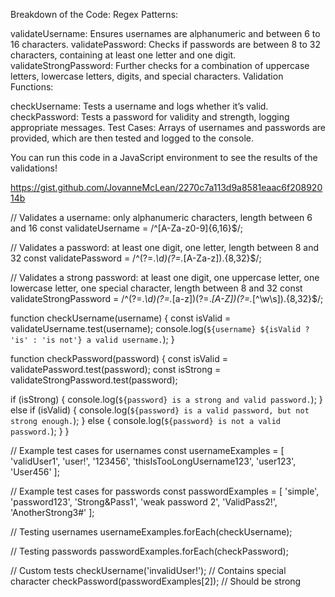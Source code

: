 Breakdown of the Code:
Regex Patterns:

validateUsername: Ensures usernames are alphanumeric and between 6 to 16 characters.
validatePassword: Checks if passwords are between 8 to 32 characters, containing at least one letter and one digit.
validateStrongPassword: Further checks for a combination of uppercase letters, lowercase letters, digits, and special characters.
Validation Functions:

checkUsername: Tests a username and logs whether it’s valid.
checkPassword: Tests a password for validity and strength, logging appropriate messages.
Test Cases: Arrays of usernames and passwords are provided, which are then tested and logged to the console.

You can run this code in a JavaScript environment to see the results of the validations!

https://gist.github.com/JovanneMcLean/2270c7a113d9a8581eaac6f20892014b

// Validates a username: only alphanumeric characters, length between 6 and 16
const validateUsername = /^[A-Za-z0-9]{6,16}$/;

// Validates a password: at least one digit, one letter, length between 8 and 32
const validatePassword = /^(?=.*\d)(?=.*[A-Za-z]).{8,32}$/;

// Validates a strong password: at least one digit, one uppercase letter, one lowercase letter, one special character, length between 8 and 32
const validateStrongPassword = /^(?=.*\d)(?=.*[a-z])(?=.*[A-Z])(?=.*[^\w\s]).{8,32}$/;

function checkUsername(username) {
  const isValid = validateUsername.test(username);
  console.log(`${username} ${isValid ? 'is' : 'is not'} a valid username.`);
}

function checkPassword(password) {
  const isValid = validatePassword.test(password);
  const isStrong = validateStrongPassword.test(password);
  
  if (isStrong) {
    console.log(`${password} is a strong and valid password.`);
  } else if (isValid) {
    console.log(`${password} is a valid password, but not strong enough.`);
  } else {
    console.log(`${password} is not a valid password.`);
  }
}

// Example test cases for usernames
const usernameExamples = [
  'validUser1', 
  'user!', 
  '123456', 
  'thisIsTooLongUsername123', 
  'user123', 
  'User456'
];

// Example test cases for passwords
const passwordExamples = [
  'simple', 
  'password123', 
  'Strong&Pass1', 
  'weak password 2', 
  'ValidPass2!', 
  'AnotherStrong3#'
];

// Testing usernames
usernameExamples.forEach(checkUsername);

// Testing passwords
passwordExamples.forEach(checkPassword);

// Custom tests
checkUsername('invalidUser!'); // Contains special character
checkPassword(passwordExamples[2]); // Should be strong

